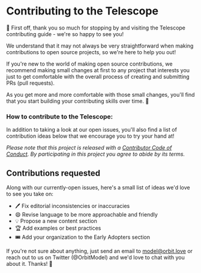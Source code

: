 # Contributing to the Telescope

:wave: First off, thank you so much for stopping by and visiting the Telescope contributing guide - we're so happy to see you!

We understand that it may not always be very straightforward when making contributions to open source projects, so we're here to help you out!

If you're new to the world of making open source contributions, we recommend making small changes at first to any project that interests you just to get comfortable with the overall process of creating and submitting PRs (pull requests).

As you get more and more comfortable with those small changes, you'll find that you start building your contributing skills over time. :tada:

### How to contribute to the Telescope:

In addition to taking a look at our open issues, you'll also find a list of contribution ideas below that we encourage you to try your hand at!

_Please note that this project is released with a [Contributor Code of Conduct](CODE_OF_CONDUCT.md). By participating in this project you agree to abide by its terms._

## Contributions requested

Along with our currently-open issues, here's a small list of ideas we'd love to see you take on:

- :pen: Fix editorial inconsistencies or inaccuracies
- :smile: Revise language to be more approachable and friendly
- :bulb: Propose a new content section
- :trophy: Add examples or best practices
- 🎟 Add your organization to the Early Adopters section

If you're not sure about anything, just send an email to model@orbit.love or reach out to us on Twitter (@OrbitModel) and we'd love to chat with you about it. Thanks! :rocket:

